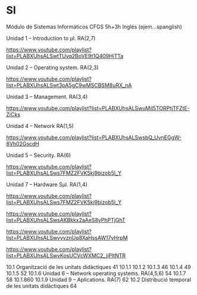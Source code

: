 # SI
Módulo de Sistemas Informáticos CFGS 5h+3h Inglés (ejem...spanglish)

 Unidad 1 – Introduction to µI. RA(2,7)

https://www.youtube.com/playlist?list=PLABXUhsALSwtTUvq2BoVE9t1Q409HjTTa

 Unidad 2 – Operating system. RA(2,3) 

https://www.youtube.com/playlist?list=PLABXUhsALSwt3pA5gC9wMSCBSM8uRX_nA

 Unidad 3 – Management. RA(3,4)

https://www.youtube.com/playlist?list=PLABXUhsALSwuMiI5TORPtjTFZtE-ZiCks

Unidad 4 – Network RA(1,5)

https://www.youtube.com/playlist?list=PLABXUhsALSwsbQ_UvnEGgW-8Vh02GscdH

Unidad 5 – Security. RA(6)

https://www.youtube.com/playlist?list=PLABXUhsALSws7FMZ2FVK5kj9bizob5I_Y

Unidad 7 – Hardware SµI. RA(1,4)

https://www.youtube.com/playlist?list=PLABXUhsALSws7FMZ2FVK5kj9bizob5I_Y

https://www.youtube.com/playlist?list=PLABXUhsALSwsAKBkkx2aAeS8yPhPTjGhT

https://www.youtube.com/playlist?list=PLABXUhsALSwvyvznUq8XaHssAW17yHrpM

https://www.youtube.com/playlist?list=PLABXUhsALSwvKosUCVcWXMC2_jiPltNTR


10.1 Organització de les unitats didàctiques 41
10.1.1
10.1.2
10.1.3 46
10.1.4  49
10.1.5  52
10.1.6 Unidad 6 – Network operating systems. RA(4,5,6) 54
10.1.7  58
10.1.860
10.1.9 Unidad 9 – Aplications. RA(7) 62
10.2 Distribució temporal de les unitats didàctiques 64
